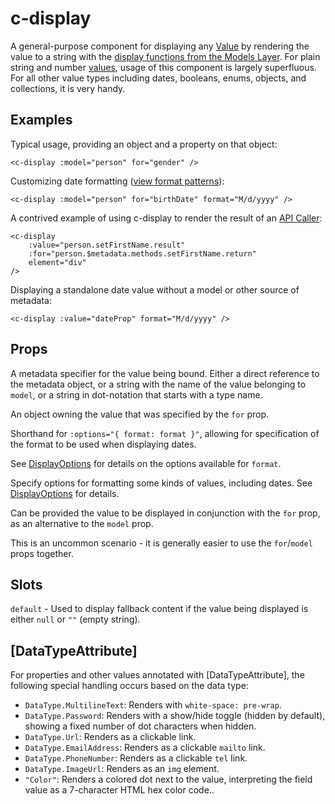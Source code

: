 
# c-display

<!-- MARKER:summary -->
A general-purpose component for displaying any [Value](/stacks/vue/layers/metadata.md#value) by rendering the value to a string with the [display functions from the Models Layer](/stacks/vue/layers/models.md#VueModelDisplayFunctions). For plain string and number [values](/stacks/vue/layers/metadata.md), usage of this component is largely superfluous. For all other value types including dates, booleans, enums, objects, and collections, it is very handy.
<!-- MARKER:summary-end -->


## Examples

Typical usage, providing an object and a property on that object:

``` vue-html
<c-display :model="person" for="gender" />
```

Customizing date formatting ([view format patterns](https://date-fns.org/v2.29.3/docs/format)):

``` vue-html
<c-display :model="person" for="birthDate" format="M/d/yyyy" />
```

A contrived example of using c-display to render the result of an [API Caller](/stacks/vue/layers/api-clients.md#api-callers):

``` vue-html
<c-display 
    :value="person.setFirstName.result" 
    :for="person.$metadata.methods.setFirstName.return" 
    element="div"
/>
```

Displaying a standalone date value without a model or other source of metadata:

``` vue-html
<c-display :value="dateProp" format="M/d/yyyy" />
```

## Props

<Prop def="for: string | Property | Value" lang="ts" />

A metadata specifier for the value being bound. Either a direct reference to the metadata object, or a string with the name of the value belonging to `model`, or a string in dot-notation that starts with a type name.

<Prop def="model?: Model | DataSource" lang="ts" />

An object owning the value that was specified by the `for` prop.

<Prop def="format: DisplayOptions[&quot;format&quot;]" lang="ts" />

Shorthand for `:options="{ format: format }"`, allowing for specification of the format to be used when displaying dates.

See [DisplayOptions](/stacks/vue/layers/models.md#displayoptions) for details on the options available for `format`.

<Prop def="options: DisplayOptions" lang="ts" />

Specify options for formatting some kinds of values, including dates. See [DisplayOptions](/stacks/vue/layers/models.md#displayoptions) for details.

<Prop def="value: any // Vue 2
modelValue: any // Vue 3" lang="ts" />

Can be provided the value to be displayed in conjunction with the `for` prop, as an alternative to the `model` prop.

This is an uncommon scenario - it is generally easier to use the `for`/`model` props together.

## Slots

``default`` - Used to display fallback content if the value being displayed is either `null` or `""` (empty string).


## [DataTypeAttribute]

For properties and other values annotated with [DataTypeAttribute], the following special handling occurs based on the data type:

* `DataType.MultilineText`: Renders with `white-space: pre-wrap`.
* `DataType.Password`: Renders with a show/hide toggle (hidden by default), showing a fixed number of dot characters when hidden.
* `DataType.Url`: Renders as a clickable link.
* `DataType.EmailAddress`: Renders as a clickable `mailto` link.
* `DataType.PhoneNumber`: Renders as a clickable `tel` link.
* `DataType.ImageUrl`: Renders as an `img` element.
* `"Color"`: Renders a colored dot next to the value, interpreting the field value as a 7-character HTML hex color code..

